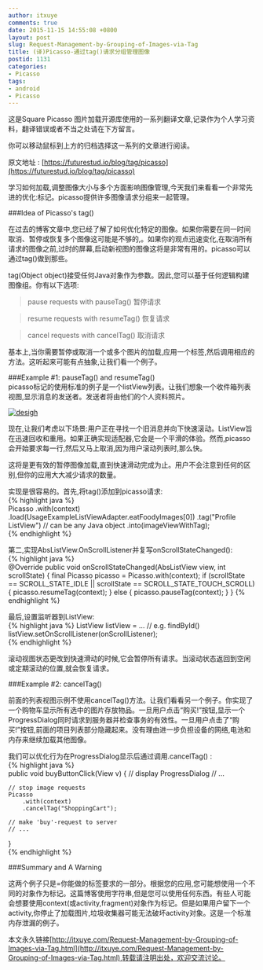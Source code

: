 ```yaml
---
author: itxuye
comments: true
date: 2015-11-15 14:55:08 +0800
layout: post
slug: Request-Management-by-Grouping-of-Images-via-Tag
title: (译)Picasso-通过tag()请求分组管理图像
postid: 1131
categories: 
- Picasso
tags:
- android
- Picasso
--- 
```

这是Square Picasso 图片加载开源库使用的一系列翻译文章,记录作为个人学习资料，翻译错误或者不当之处请在下方留言。  
  
你可以移动鼠标到上方的归档选择这一系列的文章进行阅读。  
  
原文地址 : [https://futurestud.io/blog/tag/picasso](https://futurestud.io/blog/tag/picasso)  
  
学习如何加载,调整图像大小与多个方面影响图像管理,今天我们来看看一个非常先进的优化:标记。picasso提供许多图像请求分组来一起管理。  
  
<!-- more -->   
###Idea of Picasso's tag()  
  
在过去的博客文章中,您已经了解了如何优化特定的图像。如果你需要在同一时间取消、暂停或恢复多个图像这可能是不够的,。如果你的观点迅速变化,在取消所有请求的图像之前,过时的屏幕,启动新视图的图像这将是非常有用的。picasso可以通过tag()做到那些。  
  
tag(Object object)接受任何Java对象作为参数。因此,您可以基于任何逻辑构建图像组。你有以下选项:  
> pause requests with pauseTag() 暂停请求 

> resume requests with resumeTag() 恢复请求 

> cancel requests with cancelTag() 取消请求  

基本上,当你需要暂停或取消一个或多个图片的加载,应用一个标签,然后调用相应的方法。这听起来可能有点抽象,让我们看一个例子。  
  
###Example #1: pauseTag() and resumeTag()  
picasso标记的使用标准的例子是一个listView列表。让我们想象一个收件箱列表视图,显示消息的发送者。发送者将由他们的个人资料照片。   
 
[![desigh](http://7s1s78.com1.z0.glb.clouddn.com/gmail.png)](http://7s1s78.com1.z0.glb.clouddn.com/gmail.png)  
  
现在,让我们考虑以下场景:用户正在寻找一个旧消息并向下快速滚动。ListView旨在迅速回收和重用。如果正确实现适配器,它会是一个平滑的体验。然而,picasso会开始要求每一行,然后又马上取消,因为用户滚动列表时,那么快。  
  
这将是更有效的暂停图像加载,直到快速滑动完成为止。用户不会注意到任何的区别,但你的应用大大减少请求的数量。   
  
实现是很容易的。首先,将tag()添加到picasso请求:  
{% highlight java %}  
Picasso
    .with(context)
    .load(UsageExampleListViewAdapter.eatFoodyImages[0])
    .tag("Profile ListView") // can be any Java object
    .into(imageViewWithTag);  
{% endhighlight %}   
  
第二,实现AbsListView.OnScrollListener并复写onScrollStateChanged():  
 {% highlight java %}   
@Override
  public void onScrollStateChanged(AbsListView view, int scrollState) {
    final Picasso picasso = Picasso.with(context);
    if (scrollState == SCROLL_STATE_IDLE || scrollState == SCROLL_STATE_TOUCH_SCROLL) {
          picasso.resumeTag(context);
    } else {
          picasso.pauseTag(context);
    }
  }
{% endhighlight %}   
  
最后,设置监听器到ListView:  
{% highlight java %} 
ListView listView = ... // e.g. findById()
listView.setOnScrollListener(onScrollListener);   
{% endhighlight %}    
  
滚动视图状态更改到快速滑动的时候,它会暂停所有请求。当滚动状态返回到空闲或定期滚动的位置,就会恢复请求。  
  
###Example #2: cancelTag()  
  
前面的列表视图示例不使用cancelTag()方法。让我们看看另一个例子。你实现了一个购物车显示所有选中的图片存放物品。一旦用户点击“购买!”按钮,显示一个ProgressDialog同时请求到服务器并检查事务的有效性。一旦用户点击了“购买!”按钮,前面的项目列表部分隐藏起来。没有理由进一步负担设备的网络,电池和内存来继续加载其他图像。  
  
我们可以优化行为在ProgressDialog显示后通过调用.cancelTag() :   
{% highlight java %}  
public void buyButtonClick(View v) {
    // display ProgressDialog
    // ...

    // stop image requests
    Picasso
        .with(context)
        .cancelTag("ShoppingCart");

    // make 'buy'-request to server
    // ...
}   
{% endhighlight %}   
  
###Summary and A Warning  
  
这两个例子只是=你能做的标签要求的一部分。根据您的应用,您可能想使用一个不同的对象作为标记。这篇博客使用字符串,但是您可以使用任何东西。有些人可能会想要使用context(或activity,fragment)对象作为标记。但是如果用户留下一个activity,你停止了加载图片,垃圾收集器可能无法破坏activity对象。这是一个标准内存泄漏的例子。  
  
本文永久链接[http://itxuye.com/Request-Management-by-Grouping-of-Images-via-Tag.html](http://itxuye.com/Request-Management-by-Grouping-of-Images-via-Tag.html),转载请注明出处，欢迎交流讨论。
  

  


  
  
   